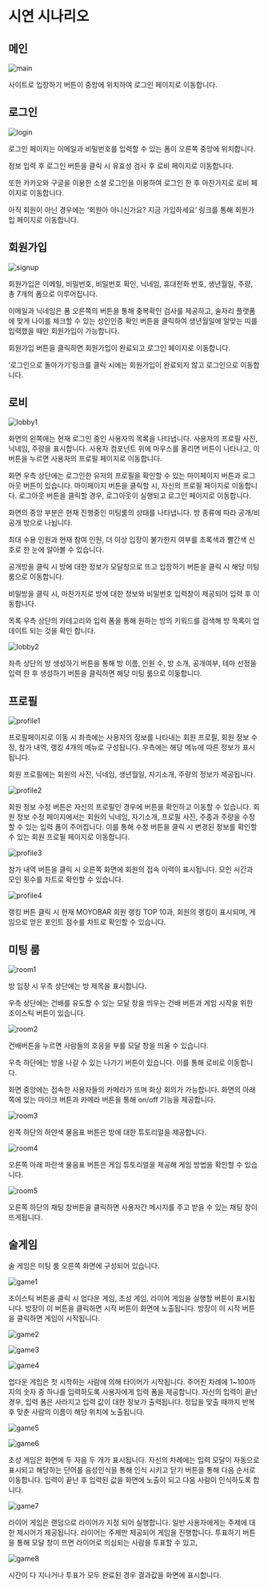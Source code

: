 # 시연 시나리오

## 메인

![main](exec.assets/main.png)

사이트로 입장하기 버튼이 중앙에 위치하여 로그인 페이지로 이동합니다.

## **로그인**

![login](exec.assets/login.png)

로그인 페이지는 이메일과 비밀번호를 입력할 수 있는 폼이 오른쪽 중앙에 위치합니다.

정보 입력 후 로그인 버튼을 클릭 시 유효성 검사 후 로비 페이지로 이동합니다.

또한 카카오와 구글을 이용한 소셜 로그인을 이용하여 로그인 한 후 마찬가지로 로비 페이지로 이동합니다.

아직 회원이 아닌 경우에는 ‘회원아 아니신가요? 지금 가입하세요’ 링크를 통해 회원가입 페이지로 이동합니다.

## 회원가입

![signup](exec.assets/signup.png)

회원가입은 이메일, 비밀번호, 비밀번호 확인, 닉네임, 휴대전화 번호, 생년월일, 주량, 총 7개의 폼으로 이루어집니다.

이메일과 닉네임은 폼 오른쪽의 버튼을 통해 중복확인 검사를 제공하고, 술자리 플랫폼에 맞게 나이를 체크할 수 있는 성인인증 확인 버튼을 클릭하여 생년월일에 알맞는 띠를 입력했을 때만 회원가입이 가능합니다.

회원가입 버튼을 클릭하면 회원가입이 완료되고 로그인 페이지로 이동합니다.

‘로그인으로 돌아가기’링크를 클릭 시에는 회원가입이 완료되지 않고 로그인으로 이동합니다.

## 로비

![lobby1](exec.assets/lobby1.png)

화면의 왼쪽에는 현재 로그인 중인 사용자의 목록을 나타냅니다. 사용자의 프로필 사진, 닉네임, 주량을 표시합니다. 사용자 컴포넌트 위에 마우스를 올리면 버튼이 나타나고, 이 버튼을 누르면 사용자의 프로필 페이지로 이동합니다.

화면 우측 상단에는 로그인한 유저의 프로필을 확인할 수 있는 마이페이지 버튼과 로그아웃 버튼이 있습니다. 마이페이지 버튼을 클릭할 시, 자신의 프로필 페이지로 이동합니다. 로그아웃 버튼을 클릭할 경우, 로그아웃이 실행되고 로그인 페이지로 이동합니다.

화면의 중앙 부분은 현재 진행중인 미팅룸의 상태를 나타냅니다. 방 종류에 따라 공개/비공개 방으로 나뉩니다.

최대 수용 인원과 현재 참여 인원, 더 이상 입장이 불가한지 여부를 초록색과 빨간색 신호로 한 눈에 알아볼 수 있습니다.

공개방을 클릭 시 방에 대한 정보가 모달창으로 뜨고 입장하기 버튼을 클릭 시 해당 미팅 룸으로 이동합니다.

비밀방을 클릭 시, 마찬가지로 방에 대한 정보와 비밀번호 입력창이 제공되어 입력 후 이동합니다.

목록 우측 상단의 카테고리와 입력 폼을 통해 원하는 방의 키워드를 검색해 방 목록이 업데이트 되는 것을 확인 합니다.

![lobby2](exec.assets/lobby2.png)

좌측 상단의 방 생성하기 버튼을 통해 방 이름, 인원 수, 방 소개, 공개여부, 테마 선정을 입력 한 후 생성하기 버튼을 클릭하면 해당 미팅 룸으로 이동합니다.

## 프로필

![profile1](exec.assets/profile1.png)

프로필페이지로 이동 시 좌측에는 사용자의 정보를 나타내는 회원 프로필, 회원 정보 수정, 참가 내역, 랭킹 4개의 메뉴로 구성됩니다. 우측에는 해당 메뉴에 따른 정보가 표시됩니다.

회원 프로필에는 회원의 사진, 닉네임, 생년월일, 자기소개, 주량의 정보가 제공됩니다.

![profile2](exec.assets/profile2.png)

회원 정보 수정 버튼은 자신의 프로필인 경우에 버튼을 확인하고 이동할 수 있습니다. 회원 정보 수정 페이지에서는 회원의 닉네임, 자기소개, 프로필 사진, 주종과 주량을 수정할 수 있는 입력 폼이 주어집니다. 이를 통해 수정 버튼을 클릭 시 변경된 정보를 확인할 수 있는 회원 프로필 페이지로 이동합니다.

![profile3](exec.assets/profile3.png)

참가 내역 버튼을 클릭 시 오른쪽 화면에 회원의 접속 이력이 표시됩니다. 모인 시간과 모인 횟수를 차트로 확인할 수 있습니다.

![profile4](exec.assets/profile4.png)

랭킹 버튼 클릭 시 현재 MOYOBAR 회원 랭킹 TOP 10과, 회원의 랭킹이 표시되며, 게임으로 얻은 포인트 점수를 차트로 확인할 수 있습니다.

## 미팅 룸

![room1](exec.assets/room1.png)

방 입장 시 우측 상단에는 방 제목을 표시합니다.

우측 상단에는 건배를 유도할 수 있는 모달 창을 띄우는 건배 버튼과 게임 시작을 위한 조이스틱 버튼이 있습니다.

![room2](exec.assets/room2.png)

건배버튼을 누르면 사람들의 호응을 부를 모달 창을 띄울 수 있습니다.

우측 하단에는 방을 나갈 수 있는 나가기 버튼이 있습니다. 이를 통해 로비로 이동합니다.

화면 중앙에는 접속한 사용자들의 카메라가 뜨며 화상 회의가 가능합니다. 화면의 아래쪽에 있는 마이크 버튼과 카메라 버튼을 통해 on/off 기능을 제공합니다.

![room3](exec.assets/room3.png)

왼쪽 하단의 하얀색 물음표 버튼은 방에 대한 튜토리얼을 제공합니다.

![room4](exec.assets/room4.png)

오른쪽 아래 파란색 물음표 버튼은 게임 튜토리얼을 제공해 게임 방법을 확인할 수 있습니다.

![room5](exec.assets/room5.png)

오른쪽 하단의 채팅 창버튼을 클릭하면 사용자간 메시지를 주고 받을 수 있는 채팅 창이 뜨게됩니다.

## 술게임

술 게임은 미팅 룸 오른쪽 화면에 구성되어 있습니다.

![game1](exec.assets/game1.png)

조이스틱 버튼을 클릭 시 업다운 게임, 초성 게임, 라이어 게임을 실행할 버튼이 표시됩니다. 방장이 이 버튼을 클릭하면 시작 버튼이 화면에 노출됩니다. 방장이 이 시작 버튼을 클릭하면 게임이 시작됩니다.

![game2](exec.assets/game2.png)

![game3](exec.assets/game3.png)

![game4](exec.assets/game4.png)

업다운 게임은 첫 시작하는 사람에 의해 타이머가 시작됩니다. 주어진 차례에 1~100까지의 숫자 중 하나를 입력하도록 사용자에게 입력 폼을 제공합니다. 자신의 입력이 끝난 경우, 입력 폼은 사라지고 입력 값이 대한 정보가 출력됩니다. 정답을 맞출 때까지 반복 후 맞춘 사람의 이름이 해당 위치에 노출됩니다.

![game5](exec.assets/game5.png)

![game6](exec.assets/game6.png)

초성 게임은 화면에 두 자음 두 개가 표시됩니다. 자신의 차례에는 입력 모달이 자동으로 표시되고 해당하는 단어를 음성인식을 통해 인식 시키고 닫기 버튼을 통해 다음 순서로 이동합니다. 입력이 끝난 후 입력된 값을 화면에 노출이 되고 다음 사람이 인식하도록 합니다.

![game7](exec.assets/game7.png)

라이어 게임은 랜덤으로 라이어가 지정 되어 실행합니다. 일반 사용자에게는 주제에 대한 제시어가 제공됩니다. 라이어는 주제만 제공되어 게임을 진행합니다. 투표하기 버튼을 통해 모달 창이 뜨면 라이어로 의심되는 사람을 투표할 수 있고,

![game8](exec.assets/game8.png)

시간이 다 지나거나 투표가 모두 완료된 경우 결과값을 화면에 표시합니다.
